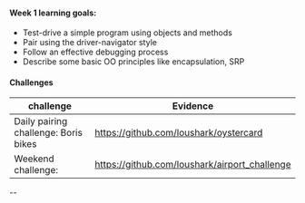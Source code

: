 #### Week 1 learning goals:

- Test-drive a simple program using objects and methods
- Pair using the driver-navigator style
- Follow an effective debugging process
- Describe some basic OO principles like encapsulation, SRP



#### Challenges

| challenge                            | Evidence                                        |
| -------------------------------------|-------------------------------------------------|
| Daily pairing challenge: Boris bikes | https://github.com/loushark/oystercard          |
| Weekend challenge:                   | https://github.com/loushark/airport_challenge   |

--


